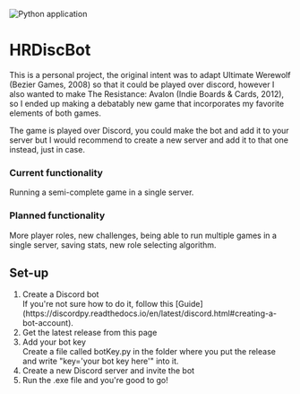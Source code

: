 ![Python application](https://github.com/Genthus/HRDiscBot/workflows/Python%20application/badge.svg)
# HRDiscBot

This is a personal project, the original intent was to adapt Ultimate Werewolf (Bezier Games, 2008) so that it could be played over discord, however I also wanted to make The Resistance: Avalon (Indie Boards & Cards, 2012), so I ended up making a debatably new game that incorporates my favorite elements of both games.

The game is played over Discord, you could make the bot and add it to your server but I would recommend to create a new server and add it to that one instead, just in case.

### Current functionality

Running a semi-complete game in a single server.

### Planned functionality

More player roles, new challenges, being able to run multiple games in a single server, saving stats, new role selecting algorithm.

## Set-up

<ol>
<li>Create a Discord bot</li>
    If you're not sure how to do it, follow this [Guide](https://discordpy.readthedocs.io/en/latest/discord.html#creating-a-bot-account).
<li>Get the latest release from this page</li>
<li>Add your bot key</li>
    Create a file called botKey.py in the folder where you put the release and write "key='your bot key here'" into it.
<li>Create a new Discord server and invite the bot</li>
<li>Run the .exe file and you're good to go!</li>
</ol> 
